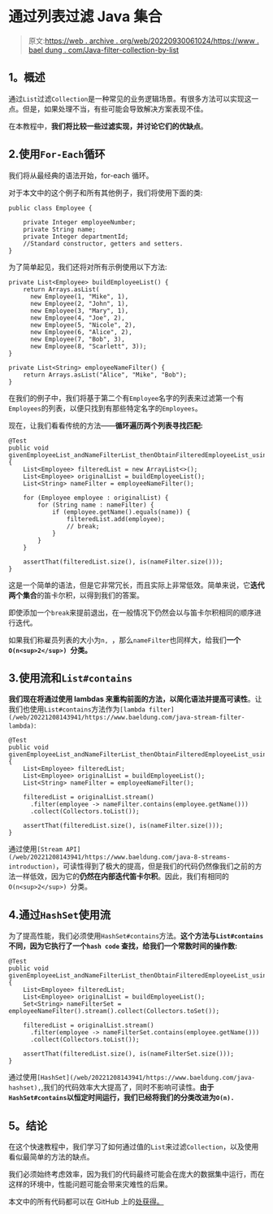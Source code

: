 # 通过列表过滤 Java 集合

> 原文:[https://web . archive . org/web/20220930061024/https://www . bael dung . com/Java-filter-collection-by-list](https://web.archive.org/web/20220930061024/https://www.baeldung.com/java-filter-collection-by-list)

## **1。概述**

通过`List`过滤`Collection`是一种常见的业务逻辑场景。有很多方法可以实现这一点。但是，如果处理不当，有些可能会导致解决方案表现不佳。

在本教程中，**我们将比较一些过滤实现，并讨论它们的优缺点**。

## 2.使用`For-Each`循环

我们将从最经典的语法开始，for-each 循环。

对于本文中的这个例子和所有其他例子，我们将使用下面的类:

```
public class Employee {

    private Integer employeeNumber;
    private String name;
    private Integer departmentId;
    //Standard constructor, getters and setters.
}
```

为了简单起见，我们还将对所有示例使用以下方法:

```
private List<Employee> buildEmployeeList() {
    return Arrays.asList(
      new Employee(1, "Mike", 1),
      new Employee(2, "John", 1),
      new Employee(3, "Mary", 1),
      new Employee(4, "Joe", 2),
      new Employee(5, "Nicole", 2),
      new Employee(6, "Alice", 2),
      new Employee(7, "Bob", 3),
      new Employee(8, "Scarlett", 3));
}

private List<String> employeeNameFilter() {
    return Arrays.asList("Alice", "Mike", "Bob");
}
```

在我们的例子中，我们将基于第二个有`Employee`名字的列表来过滤第一个有`Employees`的列表，以便只找到有那些特定名字的`Employees`。

现在，让我们看看传统的方法——**循环遍历两个列表寻找匹配:**

```
@Test
public void givenEmployeeList_andNameFilterList_thenObtainFilteredEmployeeList_usingForEachLoop() {
    List<Employee> filteredList = new ArrayList<>();
    List<Employee> originalList = buildEmployeeList();
    List<String> nameFilter = employeeNameFilter();

    for (Employee employee : originalList) {
        for (String name : nameFilter) {
            if (employee.getName().equals(name)) {
                filteredList.add(employee);
                // break;
            }
        }
    }

    assertThat(filteredList.size(), is(nameFilter.size()));
}
```

这是一个简单的语法，但是它非常冗长，而且实际上非常低效。简单来说，它**迭代两个集合**的笛卡尔积，以得到我们的答案。

即使添加一个`break`来提前退出，在一般情况下仍然会以与笛卡尔积相同的顺序进行迭代。

如果我们称雇员列表的大小为`n, `，那么`nameFilter`也同样大，给我们**一个`O(n<sup>2</sup>) `分类。**

## 3.使用流和`List#contains`

**我们现在将通过使用 lambdas 来重构前面的方法，以简化语法并提高可读性**。让我们也使用`List#contains`方法作为`[lambda filter](/web/20221208143941/https://www.baeldung.com/java-stream-filter-lambda)`:

```
@Test
public void givenEmployeeList_andNameFilterList_thenObtainFilteredEmployeeList_usingLambda() {
    List<Employee> filteredList;
    List<Employee> originalList = buildEmployeeList();
    List<String> nameFilter = employeeNameFilter();

    filteredList = originalList.stream()
      .filter(employee -> nameFilter.contains(employee.getName()))
      .collect(Collectors.toList());

    assertThat(filteredList.size(), is(nameFilter.size()));
}
```

通过使用`[Stream API](/web/20221208143941/https://www.baeldung.com/java-8-streams-introduction)`，可读性得到了极大的提高，但是我们的代码仍然像我们之前的方法一样低效，因为它的**仍然在内部迭代笛卡尔积**。因此，我们有相同的`O(n<sup>2</sup>) `分类。

## 4.通过`HashSet`使用流

为了提高性能，我们必须使用`HashSet#contains`方法。**这个方法与`List#contains`不同，因为它执行了一个`hash code` 查找，给我们一个常数时间的操作数:**

```
@Test
public void givenEmployeeList_andNameFilterList_thenObtainFilteredEmployeeList_usingLambdaAndHashSet() {
    List<Employee> filteredList;
    List<Employee> originalList = buildEmployeeList();
    Set<String> nameFilterSet = employeeNameFilter().stream().collect(Collectors.toSet());

    filteredList = originalList.stream()
      .filter(employee -> nameFilterSet.contains(employee.getName()))
      .collect(Collectors.toList());

    assertThat(filteredList.size(), is(nameFilterSet.size()));
}
```

通过使用`[HashSet](/web/20221208143941/https://www.baeldung.com/java-hashset),`,我们的代码效率大大提高了，同时不影响可读性。**由于`HashSet#contains`以恒定时间运行，我们已经将我们的分类改进为`O(n).`**

## **5。结论**

在这个快速教程中，我们学习了如何通过值的`List`来过滤`Collection`，以及使用看似最简单的方法的缺点。

我们必须始终考虑效率，因为我们的代码最终可能会在庞大的数据集中运行，而在这样的环境中，性能问题可能会带来灾难性的后果。

本文中的所有代码都可以在 GitHub 上的[处获得。](https://web.archive.org/web/20221208143941/https://github.com/eugenp/tutorials/tree/master/core-java-modules/core-java-collections-list-3)